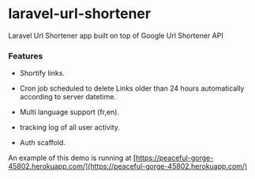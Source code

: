 # laravel-url-shortener
Laravel Url Shortener app built on top of Google Url Shortener API

### Features

+ Shortify links.

+ Cron job scheduled to delete Links older than 24 hours automatically according to server datetime.

+ Multi language support (fr,en).

+ tracking log of all user activity.

+ Auth scaffold.


An example of this demo  is running at
[https://peaceful-gorge-45802.herokuapp.com/](https://peaceful-gorge-45802.herokuapp.com/)
